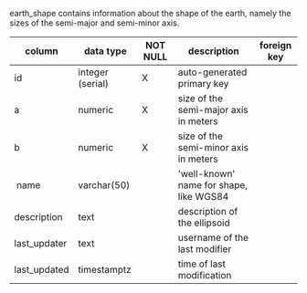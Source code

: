 earth_shape contains information about the shape of the earth, namely the sizes of the semi-major and semi-minor axis.

| column | data type | NOT NULL | description | foreign key |
|---|---|---|---|---|
| id | integer (serial) | X | auto-generated primary key | |
| a | numeric | X | size of the semi-major axis in meters | |
| b | numeric | X | size of the semi-minor axis in meters | |
| name | varchar(50) | | 'well-known' name for shape, like WGS84 | |
| description | text | | description of the ellipsoid | |
| last_updater | text | | username of the last modifier | |
| last_updated | timestamptz | | time of last modification | |
